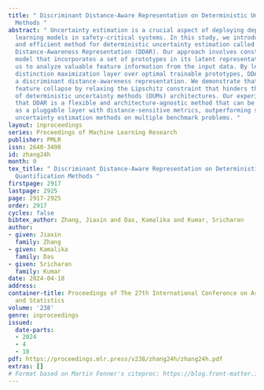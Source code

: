 ```yaml
---
title: " Discriminant Distance-Aware Representation on Deterministic Uncertainty Quantification
  Methods "
abstract: " Uncertainty estimation is a crucial aspect of deploying dependable deep
  learning models in safety-critical systems. In this study, we introduce a novel
  and efficient method for deterministic uncertainty estimation called Discriminant
  Distance-Awareness Representation (DDAR). Our approach involves constructing a DNN
  model that incorporates a set of prototypes in its latent representations, enabling
  us to analyze valuable feature information from the input data. By leveraging a
  distinction maximization layer over optimal trainable prototypes, DDAR can learn
  a discriminant distance-awareness representation. We demonstrate that DDAR overcomes
  feature collapse by relaxing the Lipschitz constraint that hinders the practicality
  of deterministic uncertainty methods (DUMs) architectures. Our experiments show
  that DDAR is a flexible and architecture-agnostic method that can be easily integrated
  as a pluggable layer with distance-sensitive metrics, outperforming state-of-the-art
  uncertainty estimation methods on multiple benchmark problems. "
layout: inproceedings
series: Proceedings of Machine Learning Research
publisher: PMLR
issn: 2640-3498
id: zhang24h
month: 0
tex_title: " Discriminant Distance-Aware Representation on Deterministic Uncertainty
  Quantification Methods "
firstpage: 2917
lastpage: 2925
page: 2917-2925
order: 2917
cycles: false
bibtex_author: Zhang, Jiaxin and Das, Kamalika and Kumar, Sricharan
author:
- given: Jiaxin
  family: Zhang
- given: Kamalika
  family: Das
- given: Sricharan
  family: Kumar
date: 2024-04-18
address:
container-title: Proceedings of The 27th International Conference on Artificial Intelligence
  and Statistics
volume: '238'
genre: inproceedings
issued:
  date-parts:
  - 2024
  - 4
  - 18
pdf: https://proceedings.mlr.press/v238/zhang24h/zhang24h.pdf
extras: []
# Format based on Martin Fenner's citeproc: https://blog.front-matter.io/posts/citeproc-yaml-for-bibliographies/
---
```

